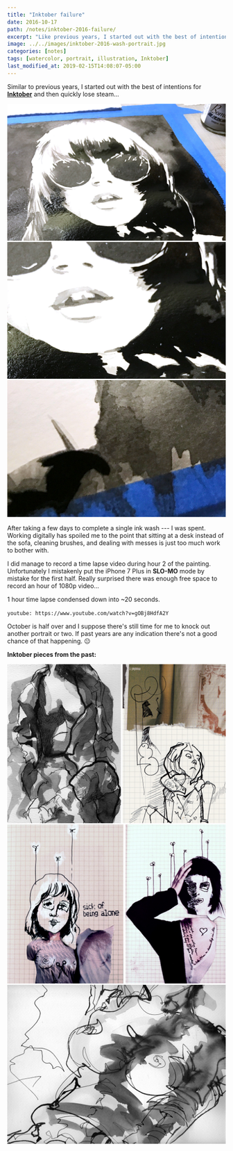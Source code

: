 ```yaml
---
title: "Inktober failure"
date: 2016-10-17
path: /notes/inktober-2016-failure/
excerpt: "Like previous years, I started out with the best of intentions for Inktober and then quickly lost steam..."
image: ../../images/inktober-2016-wash-portrait.jpg
categories: [notes]
tags: [watercolor, portrait, illustration, Inktober]
last_modified_at: 2019-02-15T14:08:07-05:00
---
```


Similar to previous years, I started out with the best of intentions for [**Inktober**](http://mrjakeparker.com/inktober) and then quickly lose steam...

![Girl in sunglasses ink wash portrait in process detail](../../images/inktober-2016-wash-portrait-process-1.jpg)
![Detail of nose and mouth ink wash portrait](../../images/inktober-2016-wash-portrait-process-2.jpg)
![Ink wash and blue masking tape detail](../../images/inktober-2016-wash-portrait-process-3.jpg)

After taking a few days to complete a single ink wash --- I was spent. Working digitally has spoiled me to the point that sitting at a desk instead of the sofa, cleaning brushes, and dealing with messes is just too much work to bother with.

I did manage to record a time lapse video during hour 2 of the painting. Unfortunately I mistakenly put the iPhone 7 Plus in **SLO-MO** mode by mistake for the first half. Really surprised there was enough free space to record an hour of 1080p video...

1 hour time lapse condensed down into ~20 seconds.

`youtube: https://www.youtube.com/watch?v=gOBj8HdfA2Y`

October is half over and I suppose there's still time for me to knock out another portrait or two. If past years are any indication there's not a good chance of that happening. :neutral_face:

**Inktober pieces from the past:**

![Blind contour drawing of a figure in a robe](../../images/inktober-past-1.jpg)
![Grid paper ink sketches of females](../../images/inktober-past-2.jpg)
![Blind contour ink sketch of a nude woman](../../images/inktober-past-3.jpg)
